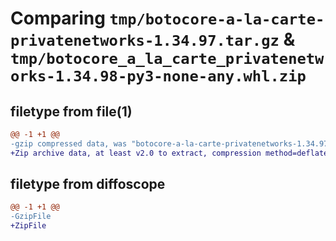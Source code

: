 # Comparing `tmp/botocore-a-la-carte-privatenetworks-1.34.97.tar.gz` & `tmp/botocore_a_la_carte_privatenetworks-1.34.98-py3-none-any.whl.zip`

## filetype from file(1)

```diff
@@ -1 +1 @@
-gzip compressed data, was "botocore-a-la-carte-privatenetworks-1.34.97.tar", last modified: Fri May  3 01:04:51 2024, max compression
+Zip archive data, at least v2.0 to extract, compression method=deflate
```

## filetype from diffoscope

```diff
@@ -1 +1 @@
-GzipFile
+ZipFile
```

